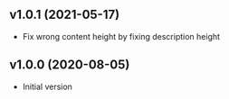 ## v1.0.1 (2021-05-17)

* Fix wrong content height by fixing description height

## v1.0.0 (2020-08-05)

* Initial version
